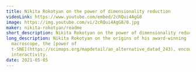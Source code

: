 ```yaml
---
title: Nikita Rokotyan on the power of dimensionality reduction
videoLink: https://www.youtube.com/embed/2cRQui4AgG8
image: https://img.youtube.com/vi/2cRQui4AgG8/0.jpg
maker: nikita-rokotyan/readme
short_description: Nikita Rokotyan on the power of dimensionality reduction
long_description: Nikita Rokotyan on the origins of his award-winning
  macroscope, the [power of
  t-SNE](https://scimaps.org/mapdetail/an_alternative_datad_243), encouraging
  interactivity.
date: 2021-05-05
---
```

